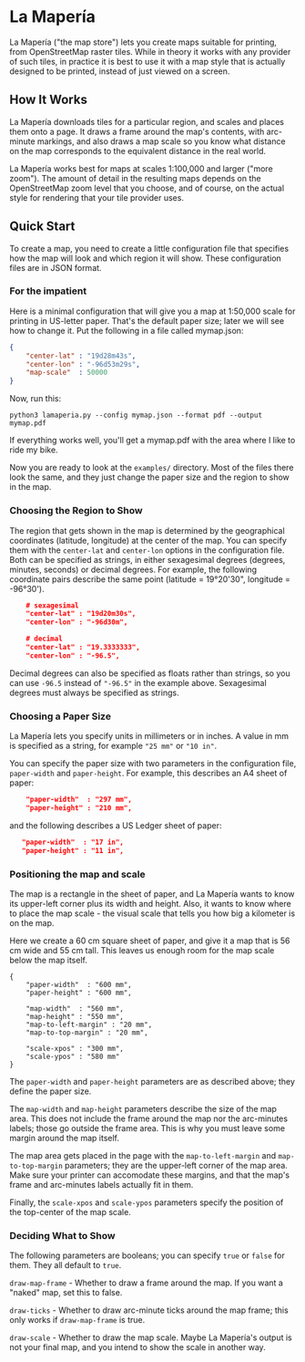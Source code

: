 La Mapería
==========

La Mapería ("the map store") lets you create maps suitable for
printing, from OpenStreetMap raster tiles.  While in theory it works
with any provider of such tiles, in practice it is best to use it with
a map style that is actually designed to be printed, instead of just
viewed on a screen.

How It Works
------------

La Mapería downloads tiles for a particular region, and scales and
places them onto a page.  It draws a frame around the map's contents,
with arc-minute markings, and also draws a map scale so you know what
distance on the map corresponds to the equivalent distance in the real
world.

La Mapería works best for maps at scales 1:100,000 and larger ("more
zoom").  The amount of detail in the resulting maps depends on the
OpenStreetMap zoom level that you choose, and of course, on the actual
style for rendering that your tile provider uses.

Quick Start
-----------

To create a map, you need to create a little configuration file that
specifies how the map will look and which region it will show.  These
configuration files are in JSON format.

### For the impatient

Here is a minimal configuration that will give you a map at 1:50,000
scale for printing in US-letter paper.  That's the default paper size;
later we will see how to change it.  Put the following in a file
called mymap.json:

```json
{
    "center-lat" : "19d28m43s",
    "center-lon" : "-96d53m29s",
    "map-scale"  : 50000
}
```

Now, run this:

```
python3 lamaperia.py --config mymap.json --format pdf --output mymap.pdf
```

If everything works well, you'll get a mymap.pdf with the area where I
like to ride my bike.

Now you are ready to look at the `examples/` directory.  Most of the
files there look the same, and they just change the paper size and the
region to show in the map.

### Choosing the Region to Show

The region that gets shown in the map is determined by the
geographical coordinates (latitude, longitude) at the center of the
map.  You can specify them with the `center-lat` and `center-lon`
options in the configuration file.  Both can be specified as strings,
in either sexagesimal degrees (degrees, minutes, seconds) or decimal
degrees.  For example, the following coordinate pairs describe the
same point (latitude = 19°20'30", longitude = -96°30').

```json
    # sexagesimal
    "center-lat" : "19d20m30s",
    "center-lon" : "-96d30m",

    # decimal
    "center-lat" : "19.3333333",
    "center-lon" : "-96.5",
```

Decimal degrees can also be specified as floats rather than strings,
so you can use `-96.5` instead of `"-96.5"` in the example above.
Sexagesimal degrees must always be specified as strings.

### Choosing a Paper Size

La Mapería lets you specify units in millimeters or in inches.  A
value in mm is specified as a string, for example `"25 mm"` or `"10
in"`.

You can specify the paper size with two parameters in the
configuration file, `paper-width` and `paper-height`.  For example,
this describes an A4 sheet of paper:

```json
    "paper-width"  : "297 mm",
    "paper-height" : "210 mm",
```

and the following describes a US Ledger sheet of paper:

```json
   "paper-width"  : "17 in",
   "paper-height" : "11 in",
```

### Positioning the map and scale

The map is a rectangle in the sheet of paper, and La Mapería wants to
know its upper-left corner plus its width and height.  Also, it wants
to know where to place the map scale - the visual scale that tells you
how big a kilometer is on the map.

Here we create a 60 cm square sheet of paper, and give it a map that
is 56 cm wide and 55 cm tall.  This leaves us enough room for the map
scale below the map itself.

```
{
    "paper-width"  : "600 mm",
    "paper-height" : "600 mm",

    "map-width"  : "560 mm",
    "map-height" : "550 mm",
    "map-to-left-margin" : "20 mm",
    "map-to-top-margin" : "20 mm",

    "scale-xpos" : "300 mm",
    "scale-ypos" : "580 mm"
}
```

The `paper-width` and `paper-height` parameters are as described
above; they define the paper size.

The `map-width` and `map-height` parameters describe the size of the
map area.  This does not include the frame around the map nor the
arc-minutes labels; those go outside the frame area.  This is why you
must leave some margin around the map itself.

The map area gets placed in the page with the `map-to-left-margin` and
`map-to-top-margin` parameters; they are the upper-left corner of the
map area.  Make sure your printer can accomodate these margins, and
that the map's frame and arc-minutes labels actually fit in them.

Finally, the `scale-xpos` and `scale-ypos` parameters specify the
position of the top-center of the map scale.

### Deciding What to Show

The following parameters are booleans; you can specify `true` or
`false` for them.  They all default to `true`.

`draw-map-frame` - Whether to draw a frame around the map.  If you
want a "naked" map, set this to false.

`draw-ticks` - Whether to draw arc-minute ticks around the map frame;
this only works if `draw-map-frame` is true.

`draw-scale` - Whether to draw the map scale.  Maybe La Mapería's
output is not your final map, and you intend to show the scale in
another way.

